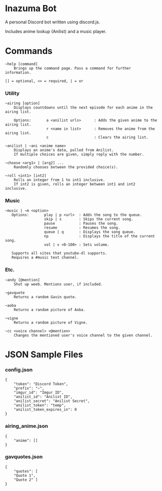 # Inazuma Bot

A personal Discord bot written using discord.js.

Includes anime lookup (Anilist) and a music player.

# Commands

```
~help [command]
    Brings up the command page. Pass a command for further information.
```

```
[] = optional, <> = required, | = or
```

<h3> Utility </h3>

```
~airing [option]   
    Displays countdowns until the next episode for each anime in the airing list.  
    
    Options:       a <anilist urls>      : Adds the given anime to the airing list.      
                   r <name in list>      : Removes the anime from the airing list.     
                   c                     : Clears the airing list.

~anilist | ~ani <anime name>   
    Displays an anime's data, pulled from Anilist. 
    If multiple choices are given, simply reply with the number.
```

```
~choose <arg1> | [arg2] ...
    Randomly chooses between the provided choice(s).

~roll <int1> [int2]   
    Rolls an integer from 1 to int1 inclusive.
    If int2 is given, rolls an integer between int1 and int2 inclusive.
```

<h3> Music </h3>

```
~music | ~m <option>
   Options:       play | p <url>  : Adds the song to the queue.
                  skip | s        : Skips the current song.
                  pause           : Pauses the song.
                  resume          : Resumes the song.
                  queue | q       : Displays the song queue.
                  np              : Displays the title of the current song.
                  vol | v <0-100> : Sets volume.
       
   Supports all sites that youtube-dl supports.
   Requires a #music text channel.
```

<h3> Etc. </h3>

```
~andy [@mention]   
    Shut up weeb. Mentions user, if included.

~gavquote
    Returns a random Gavin quote.
```

```
~aoba
    Returns a random picture of Aoba.
    
~vigne   
    Returns a random picture of Vigne.
```

```
~cc <voice channel> <@mention>
    Changes the mentioned user's voice channel to the given channel.
```

# JSON Sample Files
<h3> config.json</h3>

```
{
    "token": "Discord Token",
    "prefix": "~",
    "imgur_id": "Imgur ID",
    "anilist_id": "Anilist ID",
    "anilist_secret": "Anilist Secret",
    "anilist_token": "temp",
    "anilist_token_expires_in": 0
}
```

<h3> airing_anime.json </h3>

```
{
    "anime": []
}
```

<h3> gavquotes.json </h3>

```
{
    "quotes": [
    "Quote 1", 
    "Quote 2" ]
}
```



